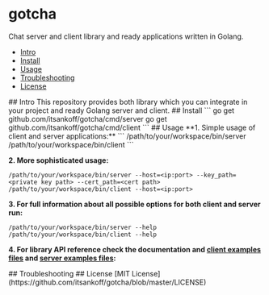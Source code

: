# gotcha
Chat server and client library and ready applications written in Golang.
* [Intro](#intro)
* [Install](#install)
* [Usage](#usage)
* [Troubleshooting](#troubleshooting)
* [License](#license)

<a name="intro">
## Intro
This repository provides both library which you can integrate in your project and ready Golang server and client.

<a name="install">
## Install
```
go get github.com/itsankoff/gotcha/cmd/server
go get github.com/itsankoff/gotcha/cmd/client
```

<a name="usage">
## Usage
**1. Simple usage of client and server applications:**  
```
/path/to/your/workspace/bin/server
/path/to/your/workspace/bin/client
```

**2. More sophisticated usage:**  
```
/path/to/your/workspace/bin/server --host=<ip:port> --key_path=<private key path> --cert_path=<cert path>
/path/to/your/workspace/bin/client --host=<ip:port>
```

**3. For full information about all possible options for both client and server run:**  
```
/path/to/your/workspace/bin/server --help
/path/to/your/workspace/bin/client --help
```

**4. For library API reference check the documentation and
    [client examples files](https://github.com/itsankoff/gotcha/blob/master/client/client_test.go) and
    [server examples files](https://github.com/itsankoff/gotcha/blob/master/server/server_test.go):**

<a name="troubleshooting">
## Troubleshooting

<a name="license">
## License
[MIT License](https://github.com/itsankoff/gotcha/blob/master/LICENSE)
